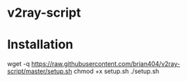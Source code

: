 # v2ray-script

# Installation
wget -q https://raw.githubusercontent.com/brian404/v2ray-script/master/setup.sh
chmod +x setup.sh
./setup.sh